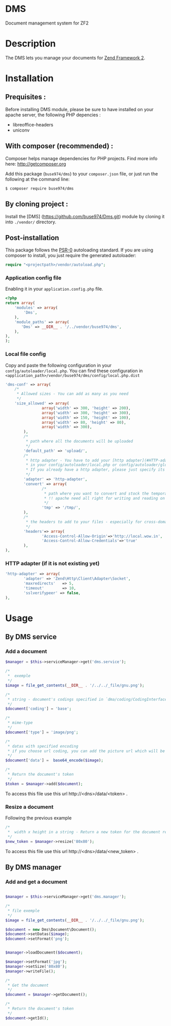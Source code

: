 DMS
===

Document management system for ZF2


# Description

The DMS lets you manage your documents for [Zend Framework 2](http://framework.zend.com/).

# Installation

## Prequisites :

Before installing DMS module, please be sure to have installed on your apache server, the following PHP depencies :
- libreoffice-headers
- uniconv



## With composer (recommended) :

Composer helps manage dependencies for PHP projects. Find more info here: <http://getcomposer.org>

Add this package (`buse974/dms`) to your `composer.json` file, or just run the following at the
command line:

```
$ composer require buse974/dms
```

## By cloning project :

Install the [DMS] (https://github.com/buse974/Dms.git) module by cloning it into `./vendor/` directory.

## Post-installation

This package follows the [PSR-0](http://www.php-fig.org/psr/psr-0/) autoloading standard. If you are
using composer to install, you just require the generated autoloader:

```php
require "<projectpath>/vendor/autoload.php";
```

### Application config file
Enabling it in your `application.config.php` file.

```php
<?php
return array(
    'modules' => array(
        'Dms',
    ),
    'module_paths' => array(
       'Dms' => __DIR__ . '/../vendor/buse974/dms',
    ),
),
);
```
### Local file config

Copy and paste the following configuration in your `config/autoloader/local.php`. You can find these configuration in `<application_path>/vendor/buse974/dms/config/local.php.dist`

```php
'dms-conf' => array(
    /*
     * Allowed sizes - You can add as many as you need
     */
    'size_allowed' => array(                    
                array('width' => 300, 'height' => 200),
                array('width' => 300, 'height' => 300),
                array('width' => 150, 'height' => 100),
                array('width' => 80, 'height' => 80),
                array('width' => 300),
        ),
        /*
         * path where all the documents will be uploaded
         */
        'default_path' => 'upload/',      
        /*
         * http adapter - You have to add your [http adapter](#HTTP-adapter) 
         * in your config/autoloader/local.php or config/autoloader/global.php
         * If you already have a http adapter, please just specify its name
         */
        'adapter' => 'http-adapter',             
        'convert' => array(
                /* 
                 * path where you want to convert and stock the temporaries files
                 * !! apache need all right for writing and reading on this directory !!
                 */
                'tmp' => '/tmp/',    
        ),
        /*
         * the headers to add to your files - especially for cross-domain
         */
        'headers'=> array(                        
                'Access-Control-Allow-Origin'=>'http://local.wow.in',
                'Access-Control-Allow-Credentials'=>'true'
        ),
),
```
### HTTP adapter (if it is not existing yet)

```php
'http-adapter' => array(
        'adapter' => 'Zend\Http\Client\Adapter\Socket',
        'maxredirects'   => 5,
        'timeout'        => 10,
        'sslverifypeer' => false,
),
```

# Usage

## By DMS service

### Add a document

```php
$manager = $this->serviceManager->get('dms.service');

/*
 *  exemple
 */
$image = file_get_contents(__DIR__ . '/../../_file/gnu.png');

/*
 * string - document's codings specified in `dma/coding/CodingInterface`
 */
$document['coding'] = 'base';  

/*
 * mime-type
 */
$document['type'] = 'image/png';  

/*
 * datas with specified encoding
 * if you choose url coding, you can add the picture url which will be upload and save
 */
$document['data'] =  base64_encode($image);        

/*
 * Return the document's token
 */
$token = $manager->add($document);   
```

To access this file use this url http://\<dns\>/data/\<token\> .

### Resize a document

Following the previous example

```php
/*
 *  width x height in a string - Return a new token for the document resized
 */
$new_token = $manager->resize('80x80');    
```

To access this file use this url http://\<dns\>/data/\<new_token\> .

## By DMS manager


### Add and get a document

```php

$manager = $this->serviceManager->get('dms.manager');

/*
 * file exemple
 */
$image = file_get_contents(__DIR__ . '/../../_file/gnu.png');

$document = new Dms\Document\Document();
$document->setDatas($image); 
$document->setFormat('png');            


$manager->loadDocument($document);  

$manager->setFormat('jpg');
$manager->setSize('80x80'); 
$manager->writeFile();

/*
 * Get the document
 */
$document = $manager->getDocument();

/*
 * Return the document's token
 */
$document->getId();
```
